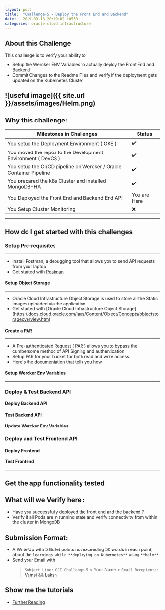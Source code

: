 ```yaml
---
layout: post
title:  "Challenge-5 - Deploy the Front End and Backend"
date:   2019-03-18 20:09:02 +0530
categories: oracle cloud infrastructure
---
```


About this Challenge
---

This challenge is to verify your ability to 
* Setup the Wercker ENV Variables to actually deploy the Front End and Backend
* Commit Changes to the Readme Files and verify if the deployment gets updated on the Kubernetes Cluster
<!--more-->
![useful image]({{ site.url }}/assets/images/Helm.png)
---


## Why this challenge:

<table>
<thead>
	<tr>
		<th>Milestones in Challenges</th>
		<th>Status</th>
	</tr>
</thead>
<tbody>
	<tr>
		<td>You setup the Deployment Environment ( OKE )</td>
		<td> ✔️ </td>
	</tr>
	<tr>
		<td>You moved the repos to the Development Environment ( DevCS )</td>
		<td> ✔️ </td>
	</tr>
	<tr>
		<td>You setup the CI/CD pipeline on Wercker / Oracle Container Pipeline</td>
		<td> ✔️ </td>
	</tr>
	<tr>
		<td>You prepared the k8s Cluster and installed MongoDB-HA</td>
		<td> ✔️ </td>
	</tr>
	<tr>
		<td>You Deployed the Front End and Backend End API</td>
		<td> You are Here</td>
	</tr>
	<tr>
		<td>You Setup Cluster Monitoring</td>
		<td>❌</td>
	</tr>
</tbody>
</table>

-------------------------

## How do I get started with this challenges
### Setup Pre-requisites
----
* Install Postman, a debugging tool that allows you to send API requests from your laptop
* Get started with [Postman](https://www.getpostman.com/downloads/) 

#### Setup Object Storage
----
* Oracle Cloud Infrastructure Object Storage is used to store all the Static Images uploaded via the application
* Get started with [Oracle Cloud Infrastructure Object Storage] (https://docs.cloud.oracle.com/iaas/Content/Object/Concepts/objectstorageoverview.htm)


#### Create a PAR 
----
* A Pre-authenticated Request ( PAR ) allows you to bypass the cumbersome method of API Signing and authentication 
* Setup PAR for your bucket for both read and write access.
* Here's the [documentation](https://docs.cloud.oracle.com/iaas/Content/Object/Tasks/usingpreauthenticatedrequests.htm) that tells you how


#### Setup Wercker Env Variables
----


### Deploy & Test Backend API
#### Deploy Backend API
#### Test Backend API
#### Update Wercker Env Variables
### Deploy and Test Frontend API
#### Deploy Frontend 
#### Test Frontend 

----------------------

## Get the app functionality tested





## What will we Verify here : 
* Have you successfully deployed the front end and the backend ?
* Verify if all Pods are in running state and verify connectivity from within the cluster in MongoDB

## Submission Format: 
* A Write Up with 5 Bullet points not exceeding 50 words in each point, about the `learnings while **deploying on Kubernetes**` using `**helm**`. 
* Send your Email with 
  > `Subject Line: OCI Challenge-5` < Your Name > 
  > `Email Recepients:` [Vamsi](mailto:vamsi.ramakrishnan@oracle.com) && [Laksh](mailto:lakshmikanth.vasudevamurthy@oracle.com)

## Show me the tutorials 
* [Further Reading ](https://kubernetes.io/blog/2017/01/running-mongodb-on-kubernetes-with-statefulsets/)

